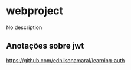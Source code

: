 # webproject
No description

## Anotações sobre jwt
https://github.com/ednilsonamaral/learning-auth
